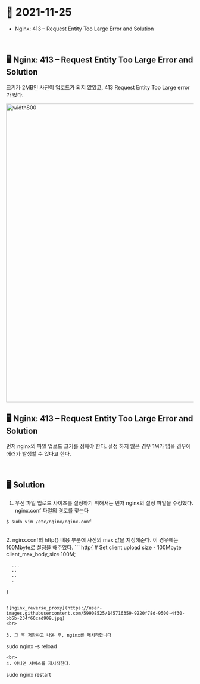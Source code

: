 # 📝 2021-11-25

- Nginx: 413 – Request Entity Too Large Error and Solution

<br>

## 🖥 Nginx: 413 – Request Entity Too Large Error and Solution

  크기가 2MB인 사진이 업로드가 되지 않았고, 413 Request Entity Too Large error가 떴다. 

  <img width="800" alt="width800" src="https://user-images.githubusercontent.com/59908525/143443590-6efcd9c7-861f-495a-b33a-fdcb5245ba31.PNG">

<br>

## 🖥 Nginx: 413 – Request Entity Too Large Error and Solution

  먼저 nginx의 파일 업로드 크기를 정해야 한다. 설정 하지 않은 경우 1M가 넘을 경우에 에러가 발생할 수 있다고 한다. 
  
<br>

## 🖥 Solution

  1. 우선 파일 업로드 사이즈를 설정하기 위해서는 먼저 nginx의 설정 파일을 수정했다. nginx.conf 파일의 경로를 찾는다
  ```
  $ sudo vim /etc/nginx/nginx.conf

  ```
<br>
  2. nginx.conf의 http{} 내용 부분에 사진의 max 값을 지정해준다. 이 경우에는 100Mbyte로 설정을 해주었다.
  ```
  http{
      # Set client upload size - 100Mbyte
      client_max_body_size 100M;

      ...
      ..
      ..
      .
  }

  ```

![nginx_reverse_proxy](https://user-images.githubusercontent.com/59908525/145716359-9220f78d-9500-4f30-bb5b-234f66cad909.jpg)
<br>

  3. 그 후 저장하고 나온 후, nginx를 재시작합니다
  ```
  sudo nginx -s reload
  ``` 
<br>
  4. 아니면 서비스를 재시작한다.
  ``` 
  sudo nginx restart
  ```
